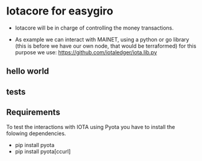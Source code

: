 # Iotacore for easygiro


* Iotacore will be in charge of controlling the money transactions. 

* As example we can interact with MAINET, using a python or go library 
(this is before we have our own node, that would be terraformed) for this purpose 
we use: https://github.com/iotaledger/iota.lib.py

## hello world

## tests


## Requirements 
To test the interactions with IOTA using Pyota you have to install
the folowing dependencies. 

* pip install pyota
* pip install pyota[ccurl]


